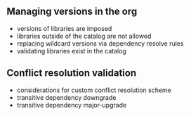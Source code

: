 ## Managing versions in the org

* versions of libraries are imposed
* libraries outside of the catalog are not allowed
* replacing wildcard versions via dependency resolve rules
* validating libraries exist in the catalog

## Conflict resolution validation

* considerations for custom conflict resolution scheme
* transitive dependency downgrade
* transitive dependency major-upgrade